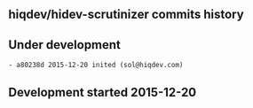 hiqdev/hidev-scrutinizer commits history
----------------------------------------

## Under development

    - a80238d 2015-12-20 inited (sol@hiqdev.com)

## Development started 2015-12-20

